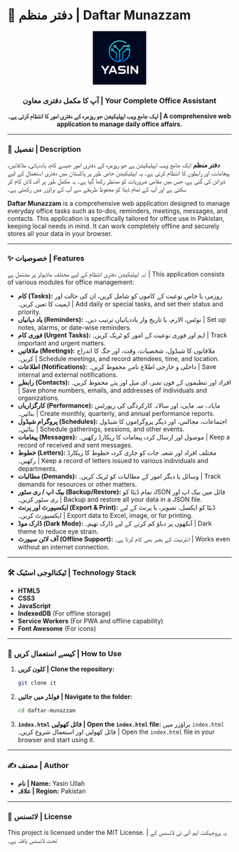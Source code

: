 # 🏢 دفتر منظم | Daftar Munazzam

<p align="center">
  <img src="icon-144.png" alt="Daftar Munazzam Logo" width="120"/>
</p>

<h3 align="center">آپ کا مکمل دفتری معاون | Your Complete Office Assistant</h3>

<p align="center">
  <strong>ایک جامع ویب ایپلیکیشن جو روزمرہ کے دفتری امور کا انتظام کرتی ہے۔ | A comprehensive web application to manage daily office affairs.</strong>
</p>

---

### 📜 تفصیل | Description

**دفتر منظم** ایک جامع ویب ایپلیکیشن ہے جو روزمرہ کے دفتری امور جیسے کام، یاددہانی، ملاقاتیں، پیغامات، اور رابطوں کا انتظام کرتی ہے۔ یہ ایپلیکیشن خاص طور پر پاکستان میں دفتری استعمال کے لیے ڈیزائن کی گئی ہے، جس میں مقامی ضروریات کو مدنظر رکھا گیا ہے۔ یہ مکمل طور پر آف لائن کام کر سکتی ہے اور آپ کے تمام ڈیٹا کو محفوظ طریقے سے آپ کے براؤزر میں رکھتی ہے۔

**Daftar Munazzam** is a comprehensive web application designed to manage everyday office tasks such as to-dos, reminders, meetings, messages, and contacts. This application is specifically tailored for office use in Pakistan, keeping local needs in mind. It can work completely offline and securely stores all your data in your browser.

---

### ✨ خصوصیات | Features

یہ ایپلیکیشن دفتری انتظام کے لیے مختلف ماڈیولز پر مشتمل ہے: | This application consists of various modules for office management:

-   <i class="fas fa-tasks"></i> **کام (Tasks):** روزمرہ یا خاص نوعیت کے کاموں کو شامل کریں، ان کی حالت اور اہمیت کا تعین کریں۔ | Add daily or special tasks, and set their status and priority.
-   <i class="fas fa-bell"></i> **یاد دہانیاں (Reminders):** نوٹس، الارم، یا تاریخ وار یاددہانیاں ترتیب دیں۔ | Set up notes, alarms, or date-wise reminders.
-   <i class="fas fa-exclamation-triangle"></i> **فوری کام (Urgent Tasks):** اہم اور فوری نوعیت کے امور کو ٹریک کریں۔ | Track important and urgent matters.
-   <i class="fas fa-handshake"></i> **ملاقاتیں (Meetings):** ملاقاتوں کا شیڈول، شخصیات، وقت، اور جگہ کا اندراج کریں۔ | Schedule meetings, and record attendees, time, and location.
-   <i class="fas fa-info-circle"></i> **اطلاعات (Notifications):** داخلی و خارجی اطلاع نامے محفوظ کریں۔ | Save internal and external notifications.
-   <i class="fas fa-address-book"></i> **رابطے (Contacts):** افراد اور تنظیموں کے فون نمبر، ای میل اور پتے محفوظ کریں۔ | Save phone numbers, emails, and addresses of individuals and organizations.
-   <i class="fas fa-chart-line"></i> **کارگزاریاں (Performance):** ماہانہ، سہ ماہی، اور سالانہ کارکردگی کی رپورٹس بنائیں۔ | Create monthly, quarterly, and annual performance reports.
-   <i class="fas fa-calendar-alt"></i> **پروگرام شیڈول (Schedules):** اجتماعات، مجالس، اور دیگر پروگراموں کا شیڈول بنائیں۔ | Schedule gatherings, sessions, and other events.
-   <i class="fas fa-envelope"></i> **پیغامات (Messages):** موصول اور ارسال کردہ پیغامات کا ریکارڈ رکھیں۔ | Keep a record of received and sent messages.
-   <i class="fas fa-file-alt"></i> **خطوط (Letters):** مختلف افراد اور شعبہ جات کو جاری کردہ خطوط کا ریکارڈ رکھیں۔ | Keep a record of letters issued to various individuals and departments.
-   <i class="fas fa-money-bill-wave"></i> **مطالبات (Demands):** وسائل یا دیگر امور کے مطالبات کو ٹریک کریں۔ | Track demands for resources or other matters.
-   <i class="fas fa-cloud-download-alt"></i> **بیک اپ / ری سٹور (Backup/Restore):** تمام ڈیٹا کو JSON فائل میں بیک اپ اور ری سٹور کریں۔ | Backup and restore all your data in a JSON file.
-   <i class="fas fa-print"></i> **ایکسپورٹ اور پرنٹ (Export & Print):** ڈیٹا کو ایکسل، تصویر، یا پرنٹ کے لیے ایکسپورٹ کریں۔ | Export data to Excel, image, or for printing.
-   <i class="fas fa-adjust"></i> **ڈارک موڈ (Dark Mode):** آنکھوں پر دباؤ کم کرنے کے لیے ڈارک تھیم۔ | Dark theme to reduce eye strain.
-   <i class="fas fa-wifi-slash"></i> **آف لائن سپورٹ (Offline Support):** انٹرنیٹ کے بغیر بھی کام کرتا ہے۔ | Works even without an internet connection.

---

### 🛠️ ٹیکنالوجی اسٹیک | Technology Stack

-   <i class="fab fa-html5"></i> **HTML5**
-   <i class="fab fa-css3-alt"></i> **CSS3**
-   <i class="fab fa-js-square"></i> **JavaScript**
-   <i class="fas fa-database"></i> **IndexedDB** (For offline storage)
-   <i class="fas fa-box"></i> **Service Workers** (For PWA and offline capability)
-   <i class="fas fa-icons"></i> **Font Awesome** (For icons)

---

### 🚀 کیسے استعمال کریں | How to Use

1.  **کلون کریں | Clone the repository:**
    ```bash
    git clone it
    ```
2.  **فولڈر میں جائیں | Navigate to the folder:**
    ```bash
    cd daftar-munazzam
    ```
3.  **`index.html` فائل کھولیں | Open the `index.html` file:**
    براؤزر میں `index.html` فائل کھولیں اور استعمال شروع کریں۔ | Open the `index.html` file in your browser and start using it.

---

### ✍️ مصنف | Author

-   **نام | Name:** Yasin Ullah
-   **علاقہ | Region:** Pakistan

---

### 📄 لائسنس | License

This project is licensed under the MIT License. | یہ پروجیکٹ ایم آئی ٹی لائسنس کے تحت لائسنس یافتہ ہے۔

<!-- Font Awesome CDN for icons -->
<link rel="stylesheet" href="https://cdnjs.cloudflare.com/ajax/libs/font-awesome/6.0.0-beta3/css/all.min.css">
